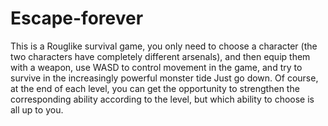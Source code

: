 # Escape-forever
 
This is a Rouglike survival game, you only need to choose a character (the two characters have completely different arsenals), and then equip them with a weapon, use WASD to control movement in the game, and try to survive in the increasingly powerful monster tide Just go down. Of course, at the end of each level, you can get the opportunity to strengthen the corresponding ability according to the level, but which ability to choose is all up to you.
